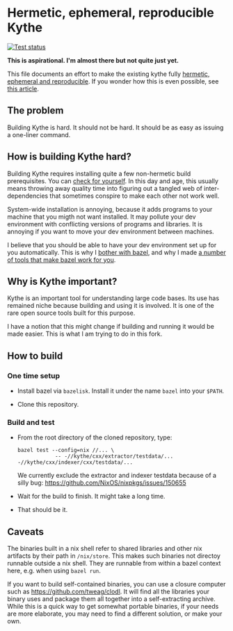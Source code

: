# Hermetic, ephemeral, reproducible Kythe

[![Test status](https://github.com/filmil/kythe/workflows/Test/badge.svg)](https://github.com/filmil/kythe/workflows/Test/badge.svg)

**This is aspirational. I'm almost there but not quite just yet.**

This file documents an effort to make the existing kythe fully [hermetic,
ephemeral and reproducible][her]. If you wonder how this is even possible,
see [this article][aa].

[aa]: https://hdlfactory.com/post/2024/04/20/nix-bazel-%EF%B8%8F/
[her]: https://hdlfactory.com/note/2024/05/01/hermetic-ephemeral-reproducible-builds-her/

## The problem

Building Kythe is hard. It should not be hard.  It should be as easy as issuing
a one-liner command. 

## How is building Kythe hard?

Building Kythe requires installing quite a few
non-hermetic build prerequisites.  You can [check for yourself][yy]. In this
day and age, this usually means throwing away quality time into figuring out
a tangled web of inter-dependencies that sometimes conspire to make each
other not work well.

[yy]: https://kythe.io/contributing/

System-wide installation is annoying, 
because it adds programs to your machine that you migth not want installed.
It may pollute your dev environment with conflicting versions of programs 
and libraries. It is annoying if you want to move your dev environment between machines. 

I believe that you should be able to have your dev environment set up for you
automatically. This is why I [bother with bazel][bb], and why I made
[a number of tools that make bazel work for you][tt].

[bb]: https://hdlfactory.com/post/2024/04/27/why-do-i-bother-with-bazel/
[tt]: https://hdlfactory.com/tags/bazel/

## Why is Kythe important?

Kythe is an important tool for understanding large code bases. Its use has
remained niche because building and using it is involved. It is one of the rare
open source tools built for this purpose.

I have a notion that this might change if building and running it would be
made easier. This is what I am trying to do in this fork.

## How to build

### One time setup

* Install bazel via `bazelisk`. Install it under the name `bazel` into your `$PATH`.

* Clone this repository.

### Build and test

* From the root directory of the cloned repository, type:

  ```
  bazel test --config=nix //... \
              -- -//kythe/cxx/extractor/testdata/... -//kythe/cxx/indexer/cxx/testdata/... 
  ```

  We currently exclude the extractor and indexer testdata because of a silly
  bug: https://github.com/NixOS/nixpkgs/issues/150655

* Wait for the build to finish. It might take a long time.

* That should be it.

## Caveats

The binaries built in a nix shell refer to shared libraries and other
nix artifacts by their path in `/nix/store`. This makes such binaries
not directoy runnable outside a nix shell. They are runnable from within
a bazel context here, e.g. when using `bazel run`. 

If you want to build self-contained binaries, you can use a closure
computer such as https://github.com/tweag/clodl. It will find all the
libraries your binary uses and package them all together into a self-extracting
archive. While this is a quick way to get somewhat portable binaries, if your
needs are more elaborate, you may need to find a different solution, or make your own.
